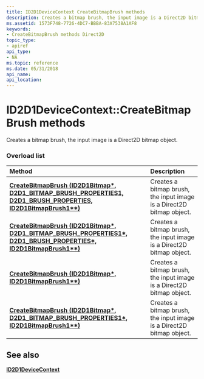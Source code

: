 ```yaml
---
title: ID2D1DeviceContext CreateBitmapBrush methods
description: Creates a bitmap brush, the input image is a Direct2D bitmap object.
ms.assetid: 1573F748-7726-4DC7-BBBA-83A7538A1AF8
keywords:
- CreateBitmapBrush methods Direct2D
topic_type:
- apiref
api_type:
- NA
ms.topic: reference
ms.date: 05/31/2018
api_name: 
api_location: 
---
```


# ID2D1DeviceContext::CreateBitmapBrush methods

Creates a bitmap brush, the input image is a Direct2D bitmap object.

### Overload list



| Method                                                                                                                                                                  | Description                                                                     |
|:------------------------------------------------------------------------------------------------------------------------------------------------------------------------|:--------------------------------------------------------------------------------|
| [**CreateBitmapBrush (ID2D1Bitmap\*, D2D1\_BITMAP\_BRUSH\_PROPERTIES1, D2D1\_BRUSH\_PROPERTIES, ID2D1BitmapBrush1\*\*)**](/windows/win32/api/d2d1_1/nf-d2d1_1-id2d1devicecontext-createbitmapbrush(id2d1bitmap_constd2d1_bitmap_brush_properties1__constd2d1_brush_properties__id2d1bitmapbrush1))    | Creates a bitmap brush, the input image is a Direct2D bitmap object.<br/> |
| [**CreateBitmapBrush (ID2D1Bitmap\*, D2D1\_BITMAP\_BRUSH\_PROPERTIES1\*, D2D1\_BRUSH\_PROPERTIES\*, ID2D1BitmapBrush1\*\*)**](/windows/win32/api/d2d1_1/nf-d2d1_1-id2d1devicecontext-createbitmapbrush(id2d1bitmap_constd2d1_bitmap_brush_properties1_constd2d1_brush_properties_id2d1bitmapbrush1)) | Creates a bitmap brush, the input image is a Direct2D bitmap object.<br/> |
| [**CreateBitmapBrush (ID2D1Bitmap\*, ID2D1BitmapBrush1\*\*)**](/windows/win32/api/d2d1_1/nf-d2d1_1-id2d1devicecontext-createbitmapbrush(id2d1bitmap_id2d1bitmapbrush1))                                                               | Creates a bitmap brush, the input image is a Direct2D bitmap object.<br/> |
| [**CreateBitmapBrush (ID2D1Bitmap\*, D2D1\_BITMAP\_BRUSH\_PROPERTIES1\*, ID2D1BitmapBrush1\*\*)**](/windows/win32/api/d2d1_1/nf-d2d1_1-id2d1devicecontext-createbitmapbrush(id2d1bitmap_constd2d1_bitmap_brush_properties1__id2d1bitmapbrush1))                           | Creates a bitmap brush, the input image is a Direct2D bitmap object.<br/> |



## See also

<dl> <dt>

[**ID2D1DeviceContext**](/windows/win32/api/d2d1_1/nn-d2d1_1-id2d1devicecontext)
</dt> </dl>

 

